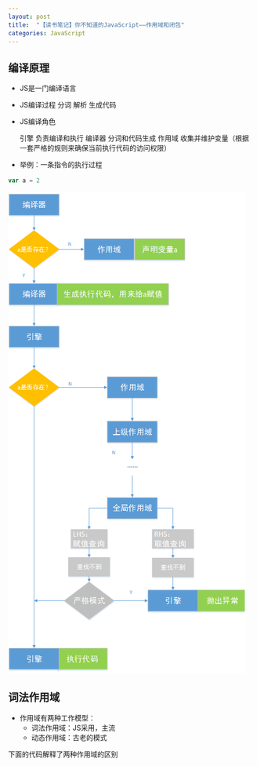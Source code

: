 ```yaml
---
layout: post
title:  "【读书笔记】你不知道的JavaScript——作用域和闭包"
categories: JavaScript
---
```

  
 ## 编译原理
 
 - JS是一门编译语言
  	
 - JS编译过程
  	分词
  	解析
  	生成代码
  	
 - JS编译角色
  	
  	引擎	负责编译和执行
  	编译器	分词和代码生成
  	作用域	收集并维护变量（根据一套严格的规则来确保当前执行代码的访问权限）
  		
 - 举例：一条指令的执行过程
```javascript
var a = 2 
```
  ![image](https://github.com/sheeeeep/sheeeeep.github.io/blob/master/images/2016-02-11-readnote-1-1.png?raw=true)		
  
## 词法作用域

- 作用域有两种工作模型：  
    + 词法作用域：JS采用，主流
    + 动态作用域：古老的模式
    
下面的代码解释了两种作用域的区别
```javascript

```
